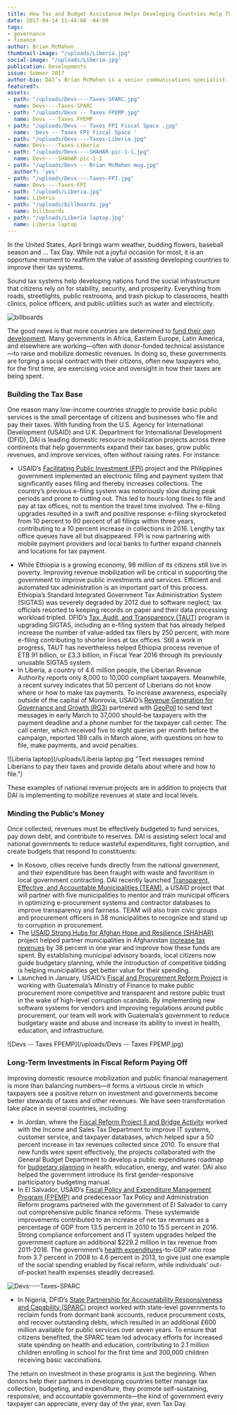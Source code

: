 ```yaml
---
title: How Tax and Budget Assistance Helps Developing Countries Help Themselves
date: 2017-04-14 11:44:00 -04:00
tags:
- governance
- finance
author: Brian McMahon
thumbnail-image: "/uploads/Liberia.jpg"
social-image: "/uploads/Liberia.jpg"
publication: Developments
issue: Summer 2017
author-bio: DAI’s Brian McMahon is a senior communications specialist.
featured?: 
assets:
- path: "/uploads/Devs----Taxes-SPARC.jpg"
  name: Devs----Taxes-SPARC
- path: "/uploads/Devs -- Taxes FPEMP.jpg"
  name: Devs -- Taxes FPEMP
- path: "/uploads/Devs -- Taxes FPI Fiscal Space .jpg"
  name: 'Devs -- Taxes FPI Fiscal Space '
- path: "/uploads/Devs----Taxes-Liberia.jpg"
  name: Devs----Taxes-Liberia
- path: "/uploads/Devs----SHAHAR-pic-1-1.jpg"
  name: Devs----SHAHAR-pic-1-1
- path: "/uploads/Devs -- Brian McMahon mug.jpg"
  author?: 'yes'
- path: "/uploads/Devs----Taxes-FPI.jpg"
  name: Devs----Taxes-FPI
- path: "/uploads/Liberia.jpg"
  name: Liberia
- path: "/uploads/billboards.jpg"
  name: billboards
- path: "/uploads/Liberia laptop.jpg"
  name: Liberia laptop
---
```


In the United States, April brings warm weather, budding flowers, baseball season and … Tax Day. While not a joyful occasion for most, it is an opportune moment to reaffirm the value of assisting developing countries to improve their tax systems.



Sound tax systems help developing nations fund the social infrastructure that citizens rely on for stability, security, and prosperity. Everything from roads, streetlights, public restrooms, and trash pickup to classrooms, health clinics, police officers, and public utilities such as water and electricity. 

![billboards](/uploads/billboards.jpg "The Revenue Generation for Governance and Growth (RG3) project in Liberia is improving the country’s tax collection system and cultivating a sense of accountability among taxpayers.") 

The good news is that more countries are determined to [fund their own development](http://dai-global-developments.com/articles/long-term-fiscal-reform-takes-root-in-el-salvador-and-elsewhere/). Many governments in Africa, Eastern Europe, Latin America, and elsewhere are working—often with donor-funded technical assistance—to raise and mobilize domestic revenues. In doing so, these governments are forging a social contract with their citizens, often new taxpayers who, for the first time, are exercising voice and oversight in how their taxes are being spent.

### Building the Tax Base

One reason many low-income countries struggle to provide basic public services is the small percentage of citizens and businesses who file and pay their taxes. With funding from the U.S. Agency for International Development (USAID) and U.K. Department for International Development (DFID), DAI is leading domestic resource mobilization projects across three continents that help governments expand their tax bases, grow public revenues, and improve services, often without raising rates. For instance:

* USAID’s [Facilitating Public Investment (FPI)](https://www.dai.com/our-work/projects/philippines-facilitating-public-investment-fpi) project and the Philippines government implemented an electronic filing and payment system that significantly eases filing and thereby increases collections. The country’s previous e-filing system was notoriously slow during peak periods and prone to cutting out. This led to hours-long lines to file and pay at tax offices, not to mention the travel time involved. The e-filing upgrades resulted in a swift and positive response: e-filing skyrocketed from 10 percent to 90 percent of all filings within three years, contributing to a 10 percent increase in collections in 2016. Lengthy tax office queues have all but disappeared. FPI is now partnering with mobile payment providers and local banks to further expand channels and locations for tax payment.

<script id="infogram_0_fiscal_space____philippines_fpi" title="Fiscal Space -- Philippines FPI" src="//e.infogr.am/js/dist/embed.js?B4t" type="text/javascript"></script>

* While Ethiopia is a growing economy, 98 million of its citizens still live in poverty. Improving revenue mobilization will be critical in supporting the government to improve public investments and services. Efficient and automated tax administration is an important part of this process. Ethiopia’s Standard Integrated Government Tax Administration System (SIGTAS) was severely degraded by 2012 due to software neglect; tax officials resorted to keeping records on paper and their data processing workload tripled. DFID’s [Tax, Audit, and Transparency (TAUT)](https://www.dai.com/our-work/projects/ethiopia-tax-audit-and-transparency-programme-taut) program is upgrading SIGTAS, including an e-filing system that has already helped increase the number of value-added tax filers by 250 percent, with more e-filing contributing to shorter lines at tax offices. Still a work in progress, TAUT has nevertheless helped Ethiopia process revenue of ETB 91 billion, or £3.3 billion, in Fiscal Year 2016 through its previously unusable SIGTAS system.
* In Liberia, a country of 4.6 million people, the Liberian Revenue Authority reports only 8,000 to 10,000 compliant taxpayers. Meanwhile, a recent survey indicates that 50 percent of Liberians do not know where or how to make tax payments. To increase awareness, especially outside of the capital of Monrovia, USAID’s [Revenue Generation for Governance and Growth (RG3)](https://www.dai.com/our-work/projects/liberia-revenue-generation-governance-and-growth-rg3) partnered with [GeoPoll](https://research.geopoll.com/) to send text messages in early March to 37,000 should-be taxpayers with the payment deadline and a phone number for the taxpayer call center. The call center, which received five to eight queries per month before the campaign, reported 189 calls in March alone, with questions on how to file, make payments, and avoid penalties.

![Liberia laptop](/uploads/Liberia laptop.jpg "Text messages remind Liberians to pay their taxes and provide details about where and how to file.") 

These examples of national revenue projects are in addition to projects that DAI is implementing to mobilize revenues at state and local levels.

### Minding the Public’s Money

Once collected, revenues must be effectively budgeted to fund services, pay down debt, and contribute to reserves. DAI is assisting select local and national governments to reduce wasteful expenditures, fight corruption, and create budgets that respond to constituents:

* In Kosovo, cities receive funds directly from the national government, and their expenditure has been fraught with waste and favoritism in local government contracting. DAI recently launched [Transparent, Effective, and Accountable Municipalities (TEAM)](https://www.dai.com/our-work/projects/kosovo-transparent-effective-and-accountable-municipalities-team), a USAID project that will partner with five municipalities to mentor and train municipal officers in optimizing e-procurement systems and contractor databases to improve transparency and fairness. TEAM will also train civic groups and procurement officers in 38 municipalities to recognize and stand up to corruption in procurement.
* The [USAID Strong Hubs for Afghan Hope and Resilience (SHAHAR)](https://www.dai.com/our-work/projects/afghanistan-strong-hubs-afghan-hope-and-resilience-shahar) project helped partner municipalities in Afghanistan [increase tax revenues](http://dai-global-developments.com/articles/afghan-municipalities-raise-more-revenues-deliver-better-services-enhance-stability/) by 38 percent in one year and improve how these funds are spent. By establishing municipal advisory boards, local citizens now guide budgetary planning, while the introduction of competitive bidding is helping municipalities get better value for their spending.
* Launched in January, USAID’s [Fiscal and Procurement Reform Project](https://www.dai.com/our-work/projects/guatemala-fiscal-and-procurement-reform-project-fprp) is working with Guatemala’s Ministry of Finance to make public procurement more competitive and transparent and restore public trust in the wake of high-level corruption scandals. By implementing new software systems for vendors and improving regulations around public procurement, our team will work with Guatemala’s government to reduce budgetary waste and abuse and increase its ability to invest in health, education, and infrastructure.

![Devs -- Taxes FPEMP](/uploads/Devs -- Taxes FPEMP.jpg) 

### Long-Term Investments in Fiscal Reform Paying Off
Improving domestic resource mobilization and public financial management is more than balancing numbers—it forms a virtuous circle in which taxpayers see a positive return on investment and governments become better stewards of taxes and other revenues. We have seen transformation take place in several countries, including:

* In Jordan, where the [Fiscal Reform Project II and Bridge Activity](https://www.dai.com/our-work/projects/jordan-fiscal-reform-project-ii-and-bridge-activity-frp-ii-frp-bridge) worked with the Income and Sales Tax Department to improve IT systems, customer service, and taxpayer databases, which helped spur a 50 percent increase in tax revenues collected since 2010. To ensure that new funds were spent effectively, the projects collaborated with the General Budget Department to develop a public expenditures roadmap for [budgetary planning](https://www.dai.com/news/usaid-jordan-fiscal-reform-project-produces-video-new-budgeting-tool) in health, education, energy, and water. DAI also helped the government introduce its first gender-responsive participatory budgeting manual.
* In El Salvador, USAID’s [Fiscal Policy and Expenditure Management Program (FPEMP)](https://www.dai.com/our-work/projects/el-salvador-fiscal-policy-and-expenditure-management-program-fpemp) and predecessor Tax Policy and Administration Reform programs partnered with the government of El Salvador to carry out comprehensive public finance reforms. These systemwide improvements contributed to an increase of net tax revenues as a percentage of GDP from 13.5 percent in 2010 to 15.5 percent in 2016. Strong compliance enforcement and IT system upgrades helped the government capture an additional $229.2 million in tax revenue from 2011-2016. The government’s [health expenditures](http://dai-global-developments.com/articles/when-tax-reform-leads-to-increased-funding-for-health-services/)-to-GDP ratio rose from 3.7 percent in 2008 to 4.6 percent in 2013, to give just one example of the social spending enabled by fiscal reform, while individuals’ out-of-pocket health expenses steadily decreased.

![Devs----Taxes-SPARC](/uploads/Devs----Taxes-SPARC.jpg "Raising awareness in Nigeria on the role of taxation.") 

* In Nigeria, DFID’s [State Partnership for Accountability Responsiveness and Capability (SPARC)](https://www.dai.com/our-work/projects/nigeria-state-partnership-accountability-responsiveness-and-capability-sparc) project worked with state-level governments to reclaim funds from dormant bank accounts, reduce procurement costs, and recover outstanding debts, which resulted in an additional £600 million available for public services over seven years. To ensure that citizens benefited, the SPARC team led advocacy efforts for increased state spending on health and education, contributing to 2.1 million children enrolling in school for the first time and 300,000 children receiving basic vaccinations.

The return on investment in these programs is just the beginning. When donors help their partners in developing countries better manage tax collection, budgeting, and expenditure, they promote self-sustaining, responsive, and accountable governments—the kind of government every taxpayer can appreciate, every day of the year, even Tax Day.